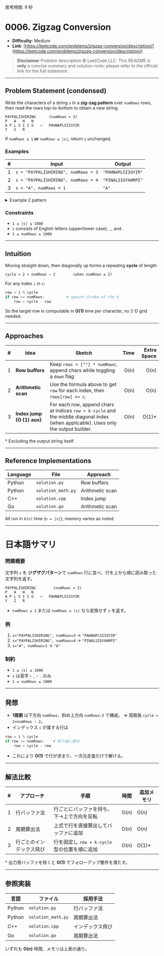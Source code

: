 思考時間: 9 秒


# 0006. Zigzag Conversion

* **Difficulty**: Medium
* **Link**: [https://leetcode.com/problems/zigzag-conversion/description/](https://leetcode.com/problems/zigzag-conversion/description/)

> **Disclaimer**
> Problem description © LeetCode LLC.
> This README is **only** a concise summary and solution-note; please refer to the official link for the full statement.

---

## Problem Statement (condensed)

Write the characters of a string `s` in a **zig-zag pattern** over `numRows` rows, then read the rows top-to-bottom to obtain a new string.

```
PAYPALISHIRING      (numRows = 3)
P   A   H   N
A P L S I I G   →   PAHNAPLSIIGYIR
Y   I   R
```

If `numRows ≤ 1` **or** `numRows ≥ |s|`, return `s` unchanged.

### Examples

|  #  | Input                               | Output             |
| :-: | ----------------------------------- | ------------------ |
|  1  | `s = "PAYPALISHIRING", numRows = 3` | `"PAHNAPLSIIGYIR"` |
|  2  | `s = "PAYPALISHIRING", numRows = 4` | `"PINALSIGYAHRPI"` |
|  3  | `s = "A", numRows = 1`              | `"A"`              |

<details><summary>Example 2 pattern</summary>

```
P     I    N
A   L S  I G
Y A   H R
P     I
```

</details>

### Constraints

* `1 ≤ |s| ≤ 1000`
* `s` consists of English letters (upper/lower case), `,`, and `.`
* `1 ≤ numRows ≤ 1000`

---

## Intuition

Moving straight down, then diagonally up forms a repeating **cycle** of length

```
cycle = 2 × numRows − 2        (when numRows ≥ 2)
```

For any index `i` in `s`:

```python
row = i % cycle
if row >= numRows:          # upward stroke of the V
    row = cycle - row
```

So the target row is computable in **O(1)** time per character, no 2-D grid needed.

---

## Approaches

|  #  | Idea                       | Sketch                                                                                                                               | Time | Extra Space |
| :-: | -------------------------- | ------------------------------------------------------------------------------------------------------------------------------------ | ---: | ----------: |
|  1  | **Row buffers**            | Keep `rows = [""] * numRows`; append chars while toggling a `down` flag.                                                             | O(n) |        O(n) |
|  2  | **Arithmetic scan**        | Use the formula above to get `row` for each index, then `rows[row] += c`.                                                            | O(n) |        O(n) |
|  3  | **Index jump (O (1) aux)** | For each row, append chars at indices `row + k·cycle` and the middle diagonal index (when applicable). Uses only the output builder. | O(n) |      O(1)\* |

\* Excluding the output string itself.

---

## Reference Implementations

| Language | File               | Approach        |
| -------- | ------------------ | --------------- |
| Python   | `solution.py`      | Row buffers     |
| Python   | `solution_math.py` | Arithmetic scan |
| C++      | `solution.cpp`     | Index jump      |
| Go       | `solution.go`      | Arithmetic scan |

All run in `O(n)` time (`n = |s|`); memory varies as noted.

---

# 日本語サマリ

### 問題概要

文字列 `s` を **ジグザグパターン**で `numRows` 行に並べ、行を上から順に読み取った文字列を返す。

```
PAYPALISHIRING        (numRows = 3)
P   A   H   N
A P L S I I G   →   PAHNAPLSIIGYIR
Y   I   R
```

* `numRows ≤ 1` または `numRows ≥ |s|` なら変換せず `s` を返す。

### 例

1. `s="PAYPALISHIRING", numRows=3` → `"PAHNAPLSIIGYIR"`
2. `s="PAYPALISHIRING", numRows=4` → `"PINALSIGYAHRPI"`
3. `s="A", numRows=1` → `"A"`

### 制約

* `1 ≤ |s| ≤ 1000`
* `s` は英字・`,`・`.` のみ
* `1 ≤ numRows ≤ 1000`

---

## 発想

* **1周期** は下方向 `numRows`、斜め上方向 `numRows−2` で構成。
  ⇒ 周期長 `cycle = 2×numRows − 2`。
* インデックス `i` が属する行は

```python
row = i % cycle
if row >= numRows:    # 折り返し部分
    row = cycle - row
```

* これにより **O(1)** で行が求まり、一次元走査だけで解ける。

---

## 解法比較

|  #  | アプローチ        | 手順                              | 時間   | 追加メモリ  |
| :-: | ------------ | ------------------------------- | ---- | ------ |
|  1  | 行バッファ法       | 行ごとにバッファを持ち、下→上で方向を反転           | O(n) | O(n)   |
|  2  | 周期算出法        | 上式で行を直接算出してバッファに追加              | O(n) | O(n)   |
|  3  | 行ごとのインデックス飛び | 行を固定し `row + k·cycle` 型の位置を順に追加 | O(n) | O(1)\* |

\* 出力用バッファを除くと **O(1)** でフォローアップ要件を満たす。

---

## 参照実装

| 言語     | ファイル               | 採用手法     |
| ------ | ------------------ | -------- |
| Python | `solution.py`      | 行バッファ法   |
| Python | `solution_math.py` | 周期算出法    |
| C++    | `solution.cpp`     | インデックス飛び |
| Go     | `solution.go`      | 周期算出法    |

いずれも **O(n)** 時間、メモリは上表の通り。
